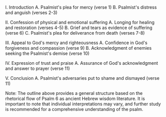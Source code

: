 I. Introduction
    A. Psalmist's plea for mercy (verse 1)
    B. Psalmist's distress and anguish (verses 2-3)

II. Confession of physical and emotional suffering
    A. Longing for healing and restoration (verses 4-5)
    B. Grief and tears as evidence of suffering (verse 6)
    C. Psalmist's plea for deliverance from death (verses 7-8)

III. Appeal to God's mercy and righteousness
    A. Confidence in God's forgiveness and compassion (verse 9)
    B. Acknowledgment of enemies seeking the Psalmist's demise (verse 10)

IV. Expression of trust and praise
    A. Assurance of God's acknowledgment and answer to prayer (verse 11)

V. Conclusion
    A. Psalmist's adversaries put to shame and dismayed (verse 11)

Note: The outline above provides a general structure based on the rhetorical flow of Psalm 6 as ancient Hebrew wisdom literature. It is important to note that individual interpretations may vary, and further study is recommended for a comprehensive understanding of the psalm.